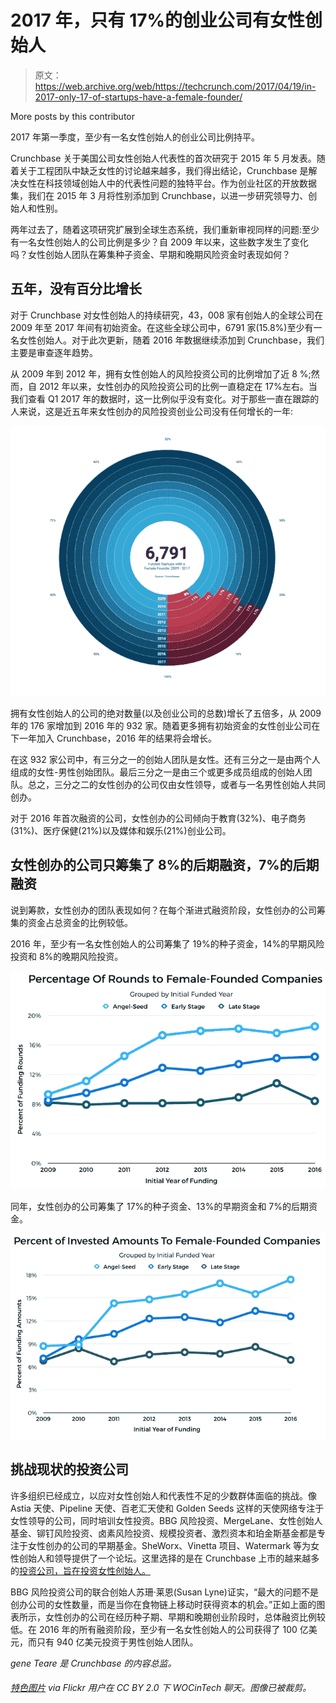 # 2017 年，只有 17%的创业公司有女性创始人

> 原文：<https://web.archive.org/web/https://techcrunch.com/2017/04/19/in-2017-only-17-of-startups-have-a-female-founder/>

More posts by this contributor

2017 年第一季度，至少有一名女性创始人的创业公司比例持平。

Crunchbase 关于美国公司女性创始人代表性的首次研究于 2015 年 5 月发表。随着关于工程团队中缺乏女性的讨论越来越多，我们得出结论，Crunchbase 是解决女性在科技领域创始人中的代表性问题的独特平台。作为创业社区的开放数据集，我们在 2015 年 3 月将性别添加到 Crunchbase，以进一步研究领导力、创始人和性别。

两年过去了，随着这项研究扩展到全球生态系统，我们重新审视同样的问题:至少有一名女性创始人的公司比例是多少？自 2009 年以来，这些数字发生了变化吗？女性创始人团队在筹集种子资金、早期和晚期风险资金时表现如何？

## 五年，没有百分比增长

对于 Crunchbase 对女性创始人的持续研究，43，008 家有创始人的全球公司在 2009 年至 2017 年间有初始资金。在这些全球公司中，6791 家(15.8%)至少有一名女性创始人。对于此次更新，随着 2016 年数据继续添加到 Crunchbase，我们主要是审查逐年趋势。

从 2009 年到 2012 年，拥有女性创始人的风险投资公司的比例增加了近 8 %;然而，自 2012 年以来，女性创办的风险投资公司的比例一直稳定在 17%左右。当我们查看 Q1 2017 年的数据时，这一比例似乎没有变化。对于那些一直在跟踪的人来说，这是近五年来女性创办的风险投资创业公司没有任何增长的一年:

![](img/a48f8d58c378359943e413726c29ecc8.png)

拥有女性创始人的公司的绝对数量(以及创业公司的总数)增长了五倍多，从 2009 年的 176 家增加到 2016 年的 932 家。随着更多拥有初始资金的女性创业公司在下一年加入 Crunchbase，2016 年的结果将会增长。

在这 932 家公司中，有三分之一的创始人团队是女性。还有三分之一是由两个人组成的女性-男性创始团队。最后三分之一是由三个或更多成员组成的创始人团队。总之，三分之二的女性创办的公司仅由女性领导，或者与一名男性创始人共同创办。

对于 2016 年首次融资的公司，女性创办的公司倾向于教育(32%)、电子商务(31%)、医疗保健(21%)以及媒体和娱乐(21%)创业公司。

## 女性创办的公司只筹集了 8%的后期融资，7%的后期融资

说到筹款，女性创办的团队表现如何？在每个渐进式融资阶段，女性创办的公司筹集的资金占总资金的比例较低。

2016 年，至少有一名女性创始人的公司筹集了 19%的种子资金，14%的早期风险投资和 8%的晚期风险投资。

![](img/8a18fe0834146bc477de73d332a846a0.png)

同年，女性创办的公司筹集了 17%的种子资金、13%的早期资金和 7%的后期资金。

![](img/f5d4da055f6c40616e088539bb53a617.png)

## 挑战现状的投资公司

许多组织已经成立，以应对女性创始人和代表性不足的少数群体面临的挑战。像 Astia 天使、Pipeline 天使、百老汇天使和 Golden Seeds 这样的天使网络专注于女性领导的公司，同时培训女性投资。BBG 风险投资、MergeLane、女性创始人基金、铆钉风险投资、卤素风险投资、规模投资者、激烈资本和珀金斯基金都是专注于女性创办的公司的早期基金。SheWorx、Vinetta 项目、Watermark 等为女性创始人和领导提供了一个论坛。这里选择的是在 Crunchbase 上市的越来越多的[投资公司，旨在投资女性创始人。](https://web.archive.org/web/20230323163246/https://www.crunchbase.com/app/lists/investor-firms-investing-in-female-and/cc0e72c4-edce-461b-979c-33b1af1c39bb/identifier?new=false)

BBG 风险投资公司的联合创始人苏珊·莱恩(Susan Lyne)证实，“最大的问题不是创办公司的女性数量，而是当你在食物链上移动时获得资本的机会。”正如上面的图表所示，女性创办的公司在经历种子期、早期和晚期创业阶段时，总体融资比例较低。在 2016 年的所有融资阶段，至少有一名女性创始人的公司获得了 100 亿美元，而只有 940 亿美元投资于男性创始人团队。

*gene Teare 是 Crunchbase 的内容总监。*

###### [特色图片](https://web.archive.org/web/20230323163246/https://www.flickr.com/photos/wocintechchat/25392519213/) via Flickr 用户在 CC BY 2.0 下 WOCinTech 聊天。图像已被裁剪。